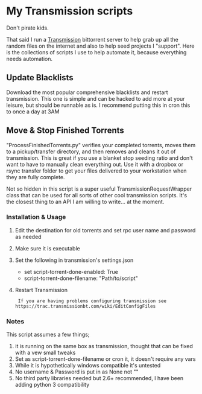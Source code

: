 # My Transmission scripts
Don't pirate kids.

That said I run a [Transmission](http://www.transmissionbt.com/) bittorrent server to help grab up all the random files on the internet and also to help seed projects I "support". Here is the collections of scripts I use to help automate it, because everything needs automation.

## Update Blacklists
Download the most popular comprehensive blacklists and restart transmission.
This one is simple and can be hacked to add more at your leisure, but should be runnable as is. I recommend putting this in cron this to once a day at 3AM


## Move & Stop Finished Torrents
"ProcessFinishedTorrents.py" verifies your completed torrents, moves them to a pickup/transfer directory, and then removes and cleans it out of transmission.
This is great if you use a blanket stop seeding ratio and don't want to have to manually clean everything out. Use it with a dropbox or rsync transfer folder to get your files delivered to your workstation when they are fully complete.


Not so hidden in this script is a super useful TransmissionRequestWrapper class that can be used for all sorts of other cool transmission scripts. It's the closest thing to an API I am willing to write... at the moment.


### Installation & Usage
1. Edit the destination for old torrents and set rpc user name and password as needed
2. Make sure it is executable
3. Set the following in transmission's settings.json
    - set script-torrent-done-enabled: True
    - script-torrent-done-filename: "Path/to/script"
4. Restart Transmission

        If you are having problems configuring transmission see https://trac.transmissionbt.com/wiki/EditConfigFiles

### Notes
This script assumes a few things;

1. it is running on the same box as transmission, thought that can be fixed with a vew small tweaks
2. Set as script-torrent-done-filename or cron it, it doesn't require any vars
3. While it is hypothetically windows compatible it's untested
4. No username & Password is put in as None not ""
5. No third party libraries needed but 2.6+ recommended, I have been adding python 3 compatibility
